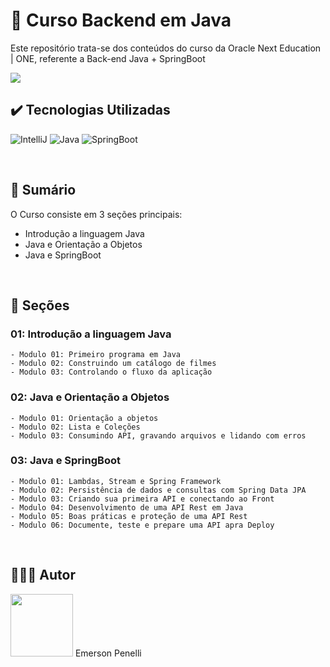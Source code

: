 # 📌 Curso Backend em Java
Este repositório trata-se dos conteúdos do curso da Oracle Next Education | ONE, referente a Back-end Java + SpringBoot

<img src="https://github.com/EmersonPenelli/Oracle-Next-Education---Backend-Java/blob/main/assets/images/ONE.avif">

<br>

## ✔️ Tecnologias Utilizadas
![IntelliJ](https://img.shields.io/badge/IntelliJ_IDEA-000000.svg?style=for-the-badge&logo=intellij-idea&logoColor=white)
![Java](https://img.shields.io/badge/Java-ED8B00?style=for-the-badge&logo=openjdk&logoColor=white)
![SpringBoot](https://img.shields.io/badge/Spring-6DB33F?style=for-the-badge&logo=spring&logoColor=white)


<br>

## 📎 Sumário
O Curso consiste em 3 seções principais:
- Introdução a linguagem Java
- Java e Orientação a Objetos
- Java e SpringBoot

<br>

## 📝 Seções
### 01: Introdução a linguagem Java
    - Modulo 01: Primeiro programa em Java
    - Modulo 02: Construindo um catálogo de filmes
    - Modulo 03: Controlando o fluxo da aplicação

### 02: Java e Orientação a Objetos
    - Modulo 01: Orientação a objetos
    - Modulo 02: Lista e Coleções
    - Modulo 03: Consumindo API, gravando arquivos e lidando com erros


### 03: Java e SpringBoot
    - Modulo 01: Lambdas, Stream e Spring Framework
    - Modulo 02: Persistência de dados e consultas com Spring Data JPA
    - Modulo 03: Criando sua primeira API e conectando ao Front
    - Modulo 04: Desenvolvimento de uma API Rest em Java
    - Modulo 05: Boas práticas e proteção de uma API Rest
    - Modulo 06: Documente, teste e prepare uma API apra Deploy

<br>

## 🙋🏻‍♂️ Autor
<img src="https://avatars.githubusercontent.com/u/132641090?v=4" width="100" height="100">
Emerson Penelli
